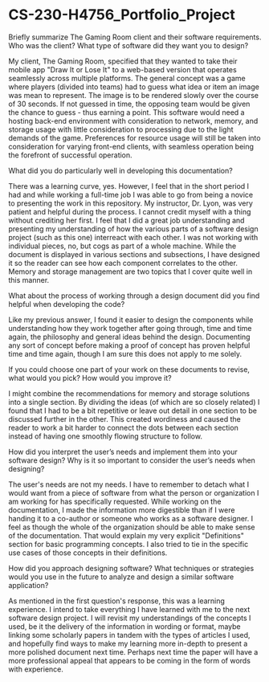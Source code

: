 # CS-230-H4756_Portfolio_Project

Briefly summarize The Gaming Room client and their software requirements. Who was the client? What type of software did they want you to design?

My client, The Gaming Room, specified that they wanted to take their mobile app "Draw It or Lose It" to a web-based version that operates seamlessly across multiple platforms. The general concept was a game where players (divided into teams) had to guess what idea or item an image was mean to represent. The image is to be rendered slowly over the course of 30 seconds. If not guessed in time, the opposing team would be given the chance to guess - thus earning a point. This software would need a hosting back-end environment with consideration to network, memory, and storage usage with little consideration to processing due to the light demands of the game. Preferences for resource usage will still be taken into consideration for varying front-end clients, with seamless operation being the forefront of successful operation.


What did you do particularly well in developing this documentation?

There was a learning curve, yes. However, I feel that in the short period I had and while working a full-time job I was able to go from being a novice to presenting the work in this repository. My instructor, Dr. Lyon, was very patient and helpful during the process. I cannot credit myself with a thing without crediting her first. I feel that I did a great job understanding and presenting my understanding of how the various parts of a software design project (such as this one) interreact with each other. I was not working with individual pieces, no, but cogs as part of a whole machine. While the document is displayed in various sections and subsections, I have designed it so the reader can see how each component correlates to the other. Memory and storage management are two topics that I cover quite well in this manner.


What about the process of working through a design document did you find helpful when developing the code?

Like my previous answer, I found it easier to design the components while understanding how they work together after going through, time and time again, the philosophy and general ideas behind the design. Documenting any sort of concept before making a proof of concept has proven helpful time and time again, though I am sure this does not apply to me solely.


If you could choose one part of your work on these documents to revise, what would you pick? How would you improve it?

I might combine the recommendations for memory and storage solutions into a single section. By dividing the ideas (of which are so closely related) I found that I had to be a bit repetitive or leave out detail in one section to be discussed further in the other. This created wordiness and caused the reader to work a bit harder to connect the dots between each section instead of having one smoothly flowing structure to follow.


How did you interpret the user’s needs and implement them into your software design? Why is it so important to consider the user’s needs when designing?

The user's needs are not my needs. I have to remember to detach what I would want from a piece of software from what the person or organization I am working for has specifically requested. While working on the documentation, I made the information more digestible than if I were handing it to a co-author or someone who works as a software designer. I feel as though the whole of the organization should be able to make sense of the documentation. That would explain my very explicit "Definitions" section for basic programming concepts. I also tried to tie in the specific use cases of those concepts in their definitions.


How did you approach designing software? What techniques or strategies would you use in the future to analyze and design a similar software application?

As mentioned in the first question's response, this was a learning experience. I intend to take everything I have learned with me to the next software design project. I will revisit my understandings of the concepts I used, be it the delivery of the information in wording or format, maybe linking some scholarly papers in tandem with the types of articles I used, and hopefully find ways to make my learning more in-depth to present a more polished document next time. Perhaps next time the paper will have a more professional appeal that appears to be coming in the form of words with experience.


